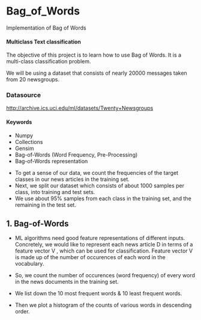 # Bag_of_Words
Implementation of Bag of Words 

#### Multiclass Text classification

The objective of this project is to learn how to use Bag of Words. It is a multi-class classification problem.

We will be using a dataset that consists of nearly 20000 messages taken from 20 newsgroups.

### Datasource
http://archive.ics.uci.edu/ml/datasets/Twenty+Newsgroups

#### Keywords

* Numpy
* Collections
* Gensim
* Bag-of-Words (Word Frequency, Pre-Processing)
* Bag-of-Words representation

- To get a sense of our data, we count the frequencies of the target classes in our news articles in the training set.
- Next, we split our dataset which consists of about 1000 samples per class, into training and test sets. 
- We use about 95% samples from each class in the training set, and the remaining in the test set.

## 1. Bag-of-Words
- ML algorithms need good feature representations of different inputs. Concretely, we would like to represent each news article  D  in terms of a feature vector  V , which can be used for classification. Feature vector  V  is made up of the number of occurences of each word in the vocabulary.

- So, we count the number of occurences (word frequency) of every word in the news documents in the training set.
- We list down the 10 most frequent words & 10 least frequent words.
- Then we plot a histogram of the counts of various words in descending order.



